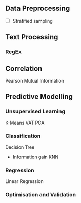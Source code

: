 

## Data Preprocessing

- [ ] Stratified sampling

## Text Processing

### RegEx

## Correlation
Pearson
Mutual Information

## Predictive Modelling

### Unsupervised Learning
K-Means
VAT
PCA
### Classification
Decision Tree
- Information gain
KNN
### Regression
Linear Regression
### Optimisation and Validation



